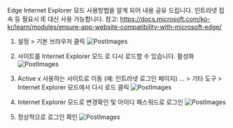 Edge Internet Explorer 모드 사용방법을 알게 되어 내용 공유 드립니다.
인트라넷 접속 등 필요시 IE 대신 사용 가능합니다.
참고: https://docs.microsoft.com/ko-kr/learn/modules/ensure-app-website-compatibility-with-microsoft-edge/

1.	설정 > 기본 브라우저 클릭
 ![PostImages](/assets/PostImages/2020-09-22-01.png)

2.	사이트를 Internet Explorer 모드 로 다시 로드할 수 있습니다. 활성화
 ![PostImages](/assets/PostImages/2020-09-22-02.png)

3.	Active x 사용하는 사이트로 이동 (예: 인트라넷 로그인 페이지)
… > 기타 도구 > Internet Explorer 모드에서 다시 로드 클릭
 ![PostImages](/assets/PostImages/2020-09-22-03.png)

4.	Internet Explorer 모드로 변경확인 및 아이디 패스워드로 로그인
 ![PostImages](/assets/PostImages/2020-09-22-04.png)

5.	정상적으로 로그인 확인
 ![PostImages](/assets/PostImages/2020-09-22-05.png)
